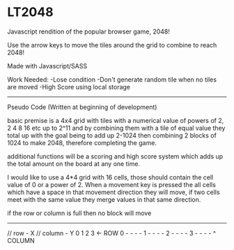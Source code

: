 # LT2048

Javascript rendition of the popular browser game, 2048!

Use the arrow keys to move the tiles around the grid to combine to reach 2048!

Made with Javascript/SASS

Work Needed:
-Lose condition
-Don't generate random tile when no tiles are moved
-High Score using local storage

---

Pseudo Code (Written at beginning of development)

basic premise is a 4x4 grid with tiles with a numerical value of powers of 2, 2 4 8 16 etc up to 2^11 and by combining them with a tile of equal value they total up with the goal being to add up 2-1024 then combining 2 blocks of 1024 to make 2048, therefore completing the game.

additional functions will be a scoring and high score system which adds up the total amount on the board at any one time.

I would like to use a 4\*4 grid with 16 cells, those should contain the cell value of 0 or a power of 2. When a movement key is pressed the all cells which have a space in that movement direction they will move, if two cells meet with the same value they merge values in that same direction.

if the row or column is full then no block will move

---

// row - X
// column - Y
0 1 2 3 <- ROW
0 - - - -
1 - - - -
2 - - - -
3 - - - -
^ COLUMN
